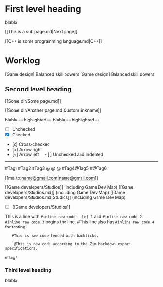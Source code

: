 # First level heading

blabla

[[This is a sub page.md|Next page]]

[[C++ is some programming language.md|C++]]

# Worklog
\[Game design] Balanced skill powers
\[Game design] Balanced skill powers

## Second level heading

[[Some dir/Some page.md]]

[[Some dir/Another page.md|Custom linkname]]

blabla ==highlighted== blabla ==highlighted==.

- [ ] Unchecked
- [x] Checked
- [c] Cross-checked
- [>] Arrow right
- [<] Arrow left
&emsp;- [ ] Unchecked and indented

---

#Tag1 #Tag2 #Tag3
@ @
@
#Tag4@Tag5
#@Tag6

[[mailto:name@gmail.com|name@gmail.com]]

[[Game developers/Studios]] (including Game Dev Map)
[[Game developers/Studios.md]] (including Game Dev Map)
[[Game developers/Studios.md|Studios]] (including Game Dev Map)
- [ ] [[Game developers/Studios]]

This is a line with `#inline raw code - [>] 1` and `#inline raw code 2`
`#inline raw code 3` begins the line.
#This line also has `#inline raw code 4` for testing.

```
   #This is raw code fenced with backticks.
```

```
	@This is raw code according to the Zim Markdown export specifications.
```
#Tag7

### Third level heading

blabla

